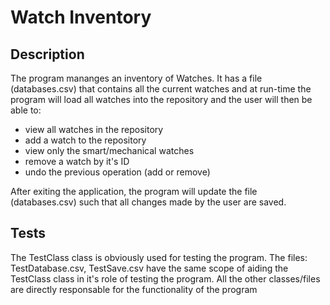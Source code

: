# Watch Inventory

## Description

The program mananges an inventory of Watches. It has a file (databases.csv) that contains all the current watches and at run-time the program will load all watches into the repository
and the user will then be able to:

- view all watches in the repository
- add a watch to the repository
- view only the smart/mechanical watches
- remove a watch by it's ID
- undo the previous operation (add or remove)

After exiting the application, the program will update the file (databases.csv) such that all changes made by the user are saved.
## Tests
The TestClass class is obviously used for testing the program. The files: TestDatabase.csv, TestSave.csv have the same scope of aiding the TestClass class in it's role of testing
the program. All the other classes/files are directly responsable for the functionality of the program

